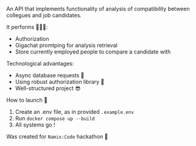 An API that implements functionality of analysis of compatibility between collegues and job candidates.

It performs 👷🏿‍♂️:
- Authorization
- Gigachat promtping for analysis retrieval
- Store currently employed people to compare a candidate with

Technological advantages:
- Async database requests 🏃
- Using robust authorization library 🧱
- Well-structured project 😎

How to launch 🚀
1) Create an .env file, as in provided `.example.env`
2) Run `docker compose up --build`
3) All systems go !


Was created for `Namix:Code` hackathon 🤘
